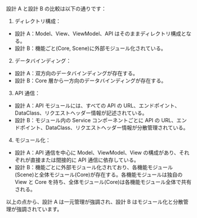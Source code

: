 設計 A と設計 B の比較は以下の通りです：

1. ディレクトリ構成：

- 設計 A：Model、View、ViewModel、API はそのままディレクトリ構成となる。
- 設計 B：機能ごと(Core, Scene)に外部モジュール化されている。

2. データバインディング：

- 設計 A：双方向のデータバインディングが存在する。
- 設計 B：Core 層から一方向のデータバインディングが存在する。

3. API 通信：

- 設計 A：API モジュールには、すべての API の URL、エンドポイント、DataClass、リクエストヘッダー情報が記述されている。
- 設計 B：モジュール内の Service コンポーネントごとに API の URL、エンドポイント、DataClass、リクエストヘッダー情報が分散管理されている。

4. モジュール化：

- 設計 A：API 通信を中心に Model、ViewModel、View の構成があり、それぞれが直接または間接的に API 通信に依存している。
- 設計 B：機能ごとに外部モジュール化されており、各機能モジュール(Scene)と全体モジュール(Core)が存在する。各機能モジュールは独自の View と Core を持ち、全体モジュール(Core)は各機能モジュール全体で共有される。

以上の点から、設計 A は一元管理が強調され、設計 B はモジュール化と分散管理が強調されています。
